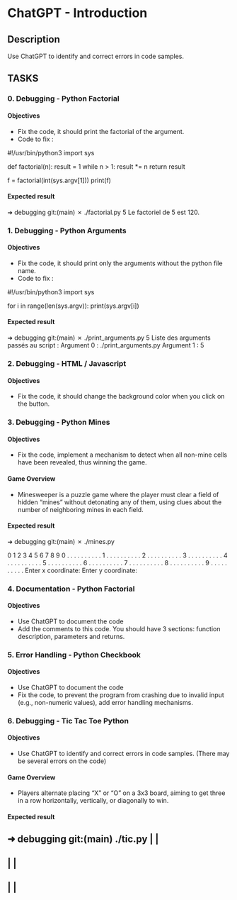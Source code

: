 # ChatGPT - Introduction

## Description
Use ChatGPT to identify and correct errors in code samples.

## TASKS

### 0. Debugging - Python Factorial

#### Objectives
- Fix the code, it should print the factorial of the argument.
- Code to fix :

#!/usr/bin/python3
import sys

def factorial(n):
    result = 1
    while n > 1:
        result *= n
    return result

f = factorial(int(sys.argv[1]))
print(f)

#### Expected result
➜  debugging git:(main) ✗ ./factorial.py 5
Le factoriel de 5 est 120.


### 1. Debugging - Python Arguments

#### Objectives
- Fix the code, it should print only the arguments without the python file name.
- Code to fix :

#!/usr/bin/python3
import sys

for i in range(len(sys.argv)):
    print(sys.argv[i])

#### Expected result
➜  debugging git:(main) ✗ ./print_arguments.py 5
Liste des arguments passés au script :
Argument 0 : ./print_arguments.py
Argument 1 : 5


### 2. Debugging - HTML / Javascript

#### Objectives
- Fix the code, it should change the background color when you click on the button.


### 3. Debugging - Python Mines

#### Objectives
- Fix the code, implement a mechanism to detect when all non-mine cells have been revealed, thus winning the game.

#### Game Overview
- Minesweeper is a puzzle game where the player must clear a field of hidden “mines” without detonating any of them, using clues about the number of neighboring mines in each field.

#### Expected result
➜  debugging git:(main) ✗ ./mines.py 

  0 1 2 3 4 5 6 7 8 9
0 . . . . . . . . . . 
1 . . . . . . . . . . 
2 . . . . . . . . . . 
3 . . . . . . . . . . 
4 . . . . . . . . . . 
5 . . . . . . . . . . 
6 . . . . . . . . . . 
7 . . . . . . . . . . 
8 . . . . . . . . . . 
9 . . . . . . . . . . 
Enter x coordinate:
Enter y coordinate:


### 4. Documentation - Python Factorial

#### Objectives
- Use ChatGPT to document the code
- Add the comments to this code. You should have 3 sections: function description, parameters and returns.



### 5. Error Handling - Python Checkbook

#### Objectives
- Use ChatGPT to document the code
- Fix the code, to prevent the program from crashing due to invalid input (e.g., non-numeric values), add error handling mechanisms.


### 6. Debugging - Tic Tac Toe Python

#### Objectives
- Use ChatGPT to identify and correct errors in code samples. (There may be several errors on the code)

#### Game Overview
- Players alternate placing “X” or “O” on a 3x3 board, aiming to get three in a row horizontally, vertically, or diagonally to win.

#### Expected result
➜  debugging git:(main) ./tic.py 
  |   |  
-----
  |   |  
-----
  |   |  
-----